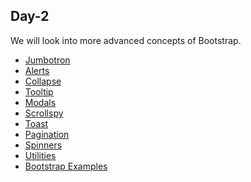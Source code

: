 <h2>Day-2</h2>
We will look into more advanced concepts of Bootstrap.
<ul>
  <li><a href="https://www.w3schools.com/bootstrap4/bootstrap_jumbotron.asp">Jumbotron</a></li>
  <li><a href="https://www.w3schools.com/bootstrap4/bootstrap_alerts.asp">Alerts</a></li>
  <li><a href="https://www.w3schools.com/bootstrap4/bootstrap_collapse.asp">Collapse</a></li>
  <li><a href="https://www.w3schools.com/bootstrap4/bootstrap_tooltip.asp">Tooltip</a></li>
  <li><a href="https://www.w3schools.com/bootstrap4/bootstrap_modal.asp">Modals</a></li>
  <li><a href="https://www.w3schools.com/bootstrap4/bootstrap_scrollspy.asp">Scrollspy</a></li>
  <li><a href="https://www.w3schools.com/bootstrap4/bootstrap_toast.asp">Toast</a></li>
  <li><a href="https://www.w3schools.com/bootstrap4/bootstrap_pagination.asp">Pagination</a></li>
  <li><a href="https://www.w3schools.com/bootstrap4/bootstrap_spinners.asp">Spinners</a></li>
  <li><a href="https://www.w3schools.com/bootstrap4/bootstrap_utilities.asp">Utilities</a></li>
  <li><a href="https://getbootstrap.com/docs/4.0/examples/">Bootstrap Examples</a></li>
 








